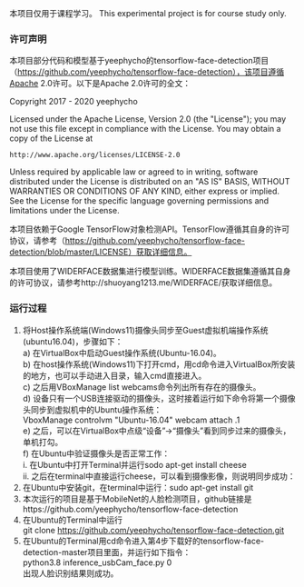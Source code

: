 本项目仅用于课程学习。
This experimental project is for course study only.

### 许可声明

本项目部分代码和模型基于yeephycho的tensorflow-face-detection项目（https://github.com/yeephycho/tensorflow-face-detection），该项目遵循Apache 2.0许可。以下是Apache 2.0许可的全文：

Copyright 2017 - 2020 yeephycho

Licensed under the Apache License, Version 2.0 (the "License");
you may not use this file except in compliance with the License.
You may obtain a copy of the License at

    http://www.apache.org/licenses/LICENSE-2.0

Unless required by applicable law or agreed to in writing, software
distributed under the License is distributed on an "AS IS" BASIS,
WITHOUT WARRANTIES OR CONDITIONS OF ANY KIND, either express or implied.
See the License for the specific language governing permissions and
limitations under the License.

本项目依赖于Google TensorFlow对象检测API。TensorFlow遵循其自身的许可协议，请参考（https://github.com/yeephycho/tensorflow-face-detection/blob/master/LICENSE）获取详细信息。

本项目使用了WIDERFACE数据集进行模型训练。WIDERFACE数据集遵循其自身的许可协议，请参考http://shuoyang1213.me/WIDERFACE/获取详细信息。

### 运行过程

1.	将Host操作系统端(Windows11)摄像头同步至Guest虚拟机端操作系统(ubuntu16.04)，步骤如下：  
    a)	在VirtualBox中启动Guest操作系统(Ubuntu-16.04)。  
    b)	在host操作系统(Windows11)下打开cmd，用cd命令进入VirtualBox所安装的地方，也可以手动进入目录，输入cmd直接进入。  
    c)	之后用VBoxManage list webcams命令列出所有存在的摄像头。  
  	d)	设备只有一个USB连接驱动的摄像头，这时接着运行如下命令将第一个摄像头同步到虚拟机中的Ubuntu操作系统：  
        VboxManage controlvm "Ubuntu-16.04" webcam attach .1  
    e)	之后，可以在VirtualBox中点级“设备”->“摄像头”看到同步过来的摄像头，单机打勾。  
  	f)	在Ubuntu中验证摄像头是否正常工作：  
            i.	在Ubuntu中打开Terminal并运行sodo apt-get install cheese  
  	        ii.	之后在terminal中直接运行cheese，可以看到摄像影像，则说明同步成功：  
2.	在Ubuntu中安装git，在terminal中运行：sudo apt-get install git
3.	本次运行的项目是基于MobileNet的人脸检测项目，github链接是https://github.com/yeephycho/tensorflow-face-detection
4.	在Ubuntu的Terminal中运行  
    git clone https://github.com/yeephycho/tensorflow-face-detection.git  
5.	在Ubuntu的Terminal用cd命令进入第4步下载好的tensorflow-face-detection-master项目里面，并运行如下指令：  
    python3.8 inference_usbCam_face.py 0  
    出现人脸识别结果则成功。
